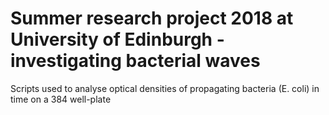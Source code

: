 # Summer research project 2018 at University of Edinburgh - investigating bacterial waves

Scripts used to analyse optical densities of propagating bacteria (E. coli) in time on a 384 well-plate
